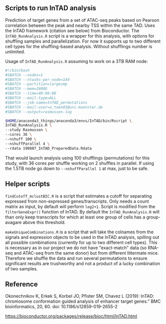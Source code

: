 ## Scripts to run InTAD analysis

Prediction of target genes from a set of ATAC-seq peaks based on Pearson correlation between
the peak and nearby TSS within the same TAD. Uses the InTAD framework (citation see below) from Bioconductor.
The `InTAD_RunAnalysis.R` script is a wrapper for this analysis, with options for shuffling samples 
and parallelization. For now it supports up to two different cell types for the shuffling-based analysis.
Without shufflings number is unlimited.

Usage of `InTAD_RunAnalysis.R` assuming to work on a 3TB RAM node:

```bash
#!/bin/bash
#SBATCH --nodes=1
#SBATCH --ntasks-per-node=144
#SBATCH --partition=largesmp
#SBATCH --mem=2600G
#SBATCH --time=48:00:00 
#SBATCH --mail-type=ALL
#SBATCH --job-name=InTAD_permutations
#SBATCH --mail-user=a_toen03@uni-muenster.de
#SBATCH --output=rasmussen.log

$HOME/anaconda3_things/anaconda3/envs/InTAD/bin/Rscript \
InTAD_RunAnalysis.R \
--study Rasmussen \
--cores 36 \
--nshuff 100 \
--nshuffParallel 4 \
--rdata 190807_InTAD_PreparedData.Rdata
```
That would launch analysis using 100 shufflings (permutations) for this study,
with 36 cores per shuffle working on 2 shuffles in parallel. 
If using the 1.5TB node go down to `--nshuffParallel 1` at max, just to be safe.
 
 
 ## Helper scripts
 `findCutoff_mclustBIC.R` is a script that estimates a cutoff for separating expressed from non-expressed genes/transcripts.
 Only needs a count matrix as input, by default will perform `log2+1`. 
 Script is modified from the `filterGeneExpr()` function of InTAD. 
 By default the `InTAD_RunAnalysis.R` will than only keep transcripts for which at least one group of cells has 
 a group-avagare above this threshold. 
 
 `makeUniqueCombinations.R` is a script that will take the colnames from the signals and expression objects to be used
 in the InTAD analysis, spilling out all possible combinations (currently for up to two different cell types).
 This is necessary as in our project we do not have "exact-match" data (so RNA-seq and ATAC-seq from the same donor)
 but from different littermate mice. Therefore we shuffle the data and run several permutations to ensure significant
 results are trushworthy and not a product of a lucky combination of two samples.


## Reference
Okonechnikov K, Erkek S, Korbel JO, Pfister SM, Chavez L (2019):
InTAD: chromosome conformation guided analysis of enhancer target genes.” BMC bioinformatics, 20, 60. doi: 10.1186/s12859-019-2655-2

https://bioconductor.org/packages/release/bioc/html/InTAD.html
